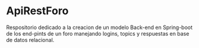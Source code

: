 # ApiRestForo

Respositorio dedicado a la creacion de un modelo Back-end en Spring-boot de los end-pints de un foro manejando logins,
topics y respuestas en base de datos relacional.
